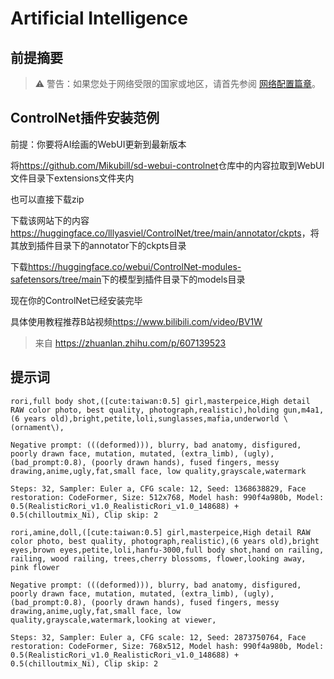 # Artificial Intelligence

## 前提摘要

> ⚠ 警告：如果您处于网络受限的国家或地区，请首先参阅 [网络配置篇章](./operations.md#网络配置)。

## ControlNet插件安装范例

前提：你要将AI绘画的WebUI更新到最新版本

将<https://github.com/Mikubill/sd-webui-controlnet>仓库中的内容拉取到WebUI文件目录下extensions文件夹内

也可以直接下载zip

下载该网站下的内容<https://huggingface.co/lllyasviel/ControlNet/tree/main/annotator/ckpts>，将其放到插件目录下的annotator下的ckpts目录

下载<https://huggingface.co/webui/ControlNet-modules-safetensors/tree/main>下的模型到插件目录下的models目录

现在你的ControlNet已经安装完毕

具体使用教程推荐B站视频<https://www.bilibili.com/video/BV1W>

> 来自 <https://zhuanlan.zhihu.com/p/607139523>  

## 提示词

```text
rori,full body shot,([cute:taiwan:0.5] girl,masterpeice,High detail RAW color photo, best quality, photograph,realistic),holding gun,m4a1,(6 years old),bright,petite,loli,sunglasses,mafia,underworld \(ornament\), 

Negative prompt: (((deformed))), blurry, bad anatomy, disfigured, poorly drawn face, mutation, mutated, (extra_limb), (ugly),(bad_prompt:0.8), (poorly drawn hands), fused fingers, messy drawing,anime,ugly,fat,small face, low quality,grayscale,watermark 

Steps: 32, Sampler: Euler a, CFG scale: 12, Seed: 1368638829, Face restoration: CodeFormer, Size: 512x768, Model hash: 990f4a980b, Model: 0.5(RealisticRori_v1.0_RealisticRori_v1.0_148688) + 0.5(chilloutmix_Ni), Clip skip: 2 
```

```text
rori,amine,doll,([cute:taiwan:0.5] girl,masterpeice,High detail RAW color photo, best quality, photograph,realistic),(6 years old),bright eyes,brown eyes,petite,loli,hanfu-3000,full body shot,hand on railing, railing, wood railing, trees,cherry blossoms, flower,looking away, pink flower 

Negative prompt: (((deformed))), blurry, bad anatomy, disfigured, poorly drawn face, mutation, mutated, (extra_limb), (ugly),(bad_prompt:0.8), (poorly drawn hands), fused fingers, messy drawing,anime,ugly,fat,small face, low quality,grayscale,watermark,looking at viewer, 

Steps: 32, Sampler: Euler a, CFG scale: 12, Seed: 2873750764, Face restoration: CodeFormer, Size: 768x512, Model hash: 990f4a980b, Model: 0.5(RealisticRori_v1.0_RealisticRori_v1.0_148688) + 0.5(chilloutmix_Ni), Clip skip: 2 
```
